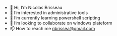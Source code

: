 - 👋 Hi, I’m Nicolas Brisseau
- 👀 I’m interested in administrative tools
- 🌱 I’m currently learning powershell scripting
- 💞️ I’m looking to collaborate on windows plateform 
- 📫 How to reach me nbrissea@gmail.com

<!---
nbrissea/nbrissea is a ✨ special ✨ repository because its `README.md` (this file) appears on your GitHub profile.
You can click the Preview link to take a look at your changes.
--->
